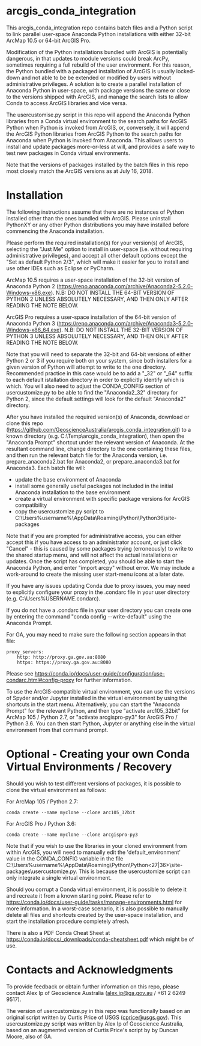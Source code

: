 # arcgis_conda_integration
This arcgis_conda_integration repo contains batch files and a Python script to link parallel user-space Anaconda Python installations with either 32-bit ArcMap 10.5 or 64-bit ArcGIS Pro.

Modification of the Python installations bundled with ArcGIS is potentially dangerous, in that updates to module versions could break ArcPy, sometimes requiring a full rebuild of the user environment. For this reason, the Python bundled with a packaged installation of ArcGIS  is usually locked-down and not able to be be extended or modified by users without administrative privileges. A solution is to create a parallel installation of Anaconda Python in user-space, with package versions the same or close to the versions shipped with ArcGIS, and manage the search lists to allow Conda to access ArcGIS libraries and vice versa.

The usercustomise.py script in this repo will append the Anaconda Python libraries from a Conda virtual environment to the search paths for ArcGIS Python when Python is invoked from ArcGIS, or, conversely, it will append the ArcGIS Python libraries from ArcGIS Python to the search paths for Anaconda when Python is invoked from Anaconda. This allows users to install and update packages more-or-less at will, and provides a safe way to test new packages in Conda virtual environments.

Note that the versions of packages installed by the batch files in this repo most closely match the ArcGIS versions as at July 16, 2018.

# Installation
The following instructions assume that there are no instances of Python installed other than the ones bundled with ArcGIS. Please uninstall PythonXY or any other Python distributions you may have installed before commencing the Anaconda installation.

Please perform the required installation(s) for your version(s) of ArcGIS, selecting the "Just Me" option to install in user-space (i.e. without requiring administrative privileges), and accept all other default options except the "Set as default Python 2/3", which will make it easier for you to install and use other IDEs such as Eclipse or PyCharm.

ArcMap 10.5 requires a user-space installation of the 32-bit version of Anaconda Python 2 (https://repo.anaconda.com/archive/Anaconda2-5.2.0-Windows-x86.exe). N.B: DO NOT INSTALL THE 64-BIT VERSION OF PYTHON 2 UNLESS ABSOLUTELY NECESSARY, AND THEN ONLY AFTER READING THE NOTE BELOW.

ArcGIS Pro  requires a user-space installation of the 64-bit version of Anaconda Python 3 (https://repo.anaconda.com/archive/Anaconda3-5.2.0-Windows-x86_64.exe). N.B: DO NOT INSTALL THE 32-BIT VERSION OF PYTHON 3 UNLESS ABSOLUTELY NECESSARY, AND THEN ONLY AFTER READING THE NOTE BELOW.

Note that you will need to separate the 32-bit and 64-bit versions of either Python 2 or 3 if you require both on your system, since both installers for a given version of Python will attempt to write to the one directory. Recommended practice in this case would be to add a "_32" or "_64" suffix to each default istallation directory in order to explicitly identify which is which. You will also need to adjust the CONDA_CONFIG section of usercustomize.py to be able to find the "Anaconda2_32" directory for Python 2, since the default settings will look for the default "Anaconda2" directory.

After you have installed the required version(s) of Anaconda, download or clone this repo (https://github.com/GeoscienceAustralia/arcgis_conda_integration.git) to a known directory (e.g. C:\Temp\arcgis_conda_integration), then open the "Anaconda Prompt" shortcut under the relevant version of Anaconda. At the resultant command line, change directory to the one containing these files, and then run the relevant batch file for the Anaconda version, i.e. prepare_anaconda2.bat for Anaconda2, or prepare_anaconda3.bat for Anaconda3. Each batch file will:
- update the base environment of Anaconda
- install some generally useful packages not included in the initial Anaconda installation to the base environment
- create a virtual environment with specific package versions for ArcGIS compatibility
- copy the usercustomize.py script to C:\Users\%username%\AppData\Roaming\Python\Python36\site-packages

Note that if you are prompted for administrative access, you can either accept this if you have access to an administrator account, or just click "Cancel" - this is caused by some packages trying (erroneously) to write to the shared startup menu, and will not affect the actual installations or updates. Once the script has completed, you should be able to start the Anaconda Python, and enter "import arcpy" without error. We may include a work-around to create the missing user start-menu icons at a later date.

If you have any issues updating Conda due to proxy issues, you may need to explicitly configure your proxy in the .condarc file in your user directory (e.g. C:\Users\%USERNAME\.condarc). 

If you do not have a .condarc file in your user directory you can create one by entering the command "conda config --write-default" using the Anaconda Prompt.

For GA, you may need to make sure the following section appears in that file:

	proxy_servers:
	    http: http://proxy.ga.gov.au:8080
	    https: https://proxy.ga.gov.au:8080
Please see https://conda.io/docs/user-guide/configuration/use-condarc.html#config-proxy for further information. 

To use the ArcGIS-compatible virtual environment, you can use the versions of Spyder and/or Jupyter installed in the virtual environment by using the shortcuts in the start menu. Alternatively, you can start the "Anaconda Prompt" for the relevant Python, and then type "activate arc105_32bit" for ArcMap 105 / Python 2.7, or "activate arcgispro-py3" for ArcGIS Pro / Python 3.6. You can then start Python, Jupyter or anything else in the virtual environment from that command prompt.

# Optional - Creating your own Conda Virtual Environments / Recovery
Should you wish to test different versions of packages, it is possible to clone the virtual environment as follows:

For ArcMap 105 / Python 2.7:

	conda create --name myclone --clone arc105_32bit 
For ArcGIS Pro / Python 3.6:

	conda create --name myclone --clone arcgispro-py3  
Note that if you wish to use the libraries in your cloned environment from within ArcGIS, you will need to manually edit the 'default_environment' value in the CONDA_CONFIG variable in the file C:\Users\%username%\AppData\Roaming\Python\Python<27|36>\site-packages\usercustomize.py. This is because the usercustomize script can only integrate a single virtual environment.

Should you corrupt a Conda virtual environment, it is possible to delete it and recreate it from a known starting point. Please refer to https://conda.io/docs/user-guide/tasks/manage-environments.html for more information. In a worst-case scenario, it is also possible to manually delete all files and shortcuts created by the user-space installation, and start the installation procedure completely afresh.

There is also a PDF Conda Cheat Sheet at https://conda.io/docs/_downloads/conda-cheatsheet.pdf which might be of use.

# Contacts and Acknowledgments
To provide feedback or obtain further information on this repo, please contact Alex Ip of Geoscience Australia (alex.ip@ga.gov.au / +61 2 6249 9517).

The version of usercustomize.py in this repo was functionally based on an original script written by Curtis Price of USGS (cprice@usgs.gov).
This usercustomize.py script was written by Alex Ip of Geoscience Australia, based on an augmented version of Curtis Price's script by by Duncan Moore, also of GA.
